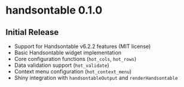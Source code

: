 # handsontable 0.1.0

## Initial Release

- Support for Handsontable v6.2.2 features (MIT license)
- Basic Handsontable widget implementation
- Core configuration functions (`hot_cols`, `hot_rows`)
- Data validation support (`hot_validate`)
- Context menu configuration (`hot_context_menu`)
- Shiny integration with `handsontableOutput` and `renderHandsontable`
